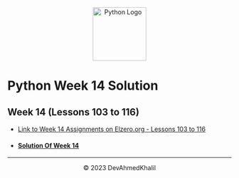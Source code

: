 <div align="center">
  <img src="https://upload.wikimedia.org/wikipedia/commons/thumb/c/cf/Python_logo_51.svg/750px-Python_logo_51.svg.png?20210510195343" alt="Python Logo" width="120" height="120">
</div>

# Python Week 14 Solution

## Week 14 (Lessons 103 to 116)

- [Link to Week 14 Assignments on Elzero.org - Lessons 103 to 116](https://elzero.org/python-assignments-lesson-from-103-to-116/)
- #### [Solution Of Week 14](https://github.com/DevAhmedKhalil/Elzero-Python-Assignments/tree/week14/week14)

---

<div align="center">
  &copy; 2023 DevAhmedKhalil
</div>
